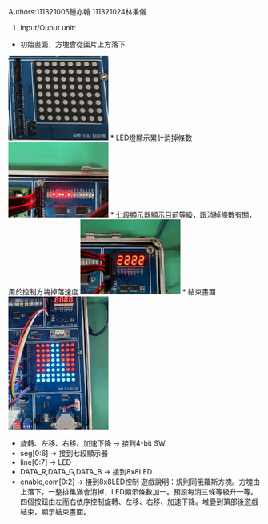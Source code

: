 

Authors:111321005鍾亦翰 111321024林秉儀
1. Input/Ouput unit:
* 初始畫面，方塊會從圖片上方落下
<img src="images/wahhh" alt="My Image" width="200">
<!-- ![image](images/wahhh) -->
<!--
<div align="center">
	<img src="./images/IMG_4617.jpg" alt="Editor" width="200">
</div>
-->
* LED燈顯示累計消掉條數
<img src="images/IMG_4617.jpg" alt="My Image" width="200">
* 七段顯示器顯示目前等級，跟消掉條數有關，用於控制方塊掉落速度
<img src="images/IMG_4618.jpg" alt="My Image" width="200">
* 結束畫面
<img src="images/IMG_4620.jpg" alt="My Image" width="200">

* 旋轉、左移、右移、加速下降 -> 接到4-bit SW
* seg[0:6] -> 接到七段顯示器
* line[0:7] -> LED
* DATA_R,DATA_G,DATA_B -> 接到8x8LED
* enable,com[0:2] -> 接到8x8LED控制
遊戲說明：規則同俄羅斯方塊。方塊由上落下，一整排集滿會消掉，LED顯示條數加一。預設每消三條等級升一等。四個按鈕由左而右依序控制旋轉、左移、右移、加速下降。堆疊到頂部後遊戲結束，顯示結束畫面。
